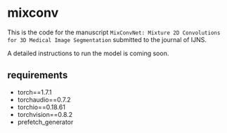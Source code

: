 # mixconv


This is the code for the manuscript  `MixConvNet: Mixture 2D Convolutions for 3D Medical Image Segmentation` submitted to the journal of IJNS.

A detailed instructions to run the model is coming soon.

## requirements
- torch==1.7.1
- torchaudio==0.7.2
- torchio==0.18.61
- torchvision==0.8.2
- prefetch_generator
